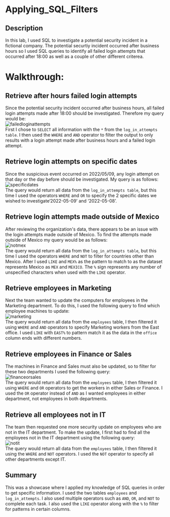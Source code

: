 # Applying_SQL_Filters

## Description
In this lab, I used SQL to investigate a potential security incident in a fictional company. The potential securtiy incident occurred after business hours so I used SQL queries to identify all failed login attempts that occurred after 18:00 as well as a couple of other different criterea.

# Walkthrough:

## Retrieve after hours failed login attempts
Since the potential security incident occurred after business hours, all failed login attempts made after 18:00 should be investigated. Therefore my query would be:<br>
![failedloginattempts](https://i.imgur.com/9prKUDL.png)
<br>
First I chose to `SELECT` all information with the `*` from the `log_in_attempts table`. I then used the `WHERE` and `AND` operator to filter the output to only results with a login attempt made after business hours and a failed login attempt.

## Retrieve login attempts on specific dates
Since the suspicious event occurred on 2022/05/09, any login attempt on that day or the day before should be investigated. My query is as follows:<br>
![specificdates](https://i.imgur.com/y43gTP4.png)
<br>
The query would return all data from the `log_in_attempts table`, but this time I used the operators `WHERE` and `OR` to specify the 2 specific dates we wished to investigate‘2022-05-09’ and ‘2022-05-08’. 

## Retrieve login attempts made outside of Mexico
After reviewing the organization's data, there appears to be an issue with the login attempts made outside of Mexico. To find the attempts made outside of Mexico my query would be as follows:<br>
![notmex](https://imgur.com/QHMLmyA.png)
<br>
The query would return all data from the `log_in_attempts table`, but this time I used the operators `WHERE` and `NOT` to filter for countries other than Mexico. After I used `LIKE` and `MEX%` as the pattern to match to as the dataset represents Mexico as `MEX` and `MEXICO`. The `%` sign represents any number of unspecified characters when used with the `LIKE` operator.

## Retrieve employees in Marketing
Next the team wanted to update the computers for employees in the Marketing department. To do this, I used the following query to find which employee machines to update:<br>
![marketing](https://imgur.com/8dTsNBw.png)
<br>
The query would return all data from the `employees` table, I then filtered it using `WHERE` and `AND` operators to specify Marketing workers from the East office. I used `LIKE` with `EAST%` to pattern match it as the data in the `office` column ends with different numbers.

## Retrieve employees in Finance or Sales
The machines in Finance and Sales must also be updated, so to filter for these two departments I used the following query:<br>
![financeorsales](https://imgur.com/s76a2AA.png)<br>
The query would return all data from the `employees` table, I then filtered it using `WHERE` and `OR` operators to get the workers in either Sales or Finance. I used the `OR` operator instead of `AND` as I wanted employees in either department, not employees in both departments.
## Retrieve all employees not in IT
The team then requested one more security update on employees who are not in the IT department. To make the update, I first had to find all the employees not in the IT department using the following query:<br>
![notit](https://imgur.com/nZuabVu.png)
<br>
The query would return all data from the `employees` table, I then filtered it using the `WHERE` and `NOT` operators. I used the `NOT` operator to specify all other departments except IT. 
## Summary
This was a showcase where I applied my knowledge of SQL queries in order to get specific information. I used the two tables `employees` and `log_in_attempts`. I also used multiple operators such as `AND`, `OR`, and `NOT` to complete each task. I also used the `LIKE` operator along with the `%` to filter for patterns in certain columns.
